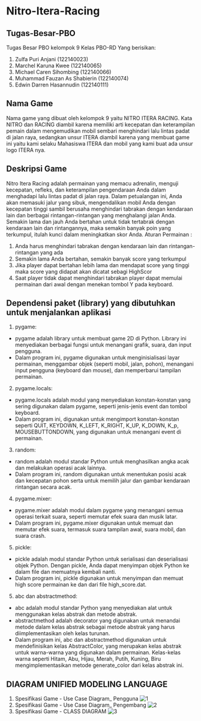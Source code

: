 # Nitro-Itera-Racing

## Tugas-Besar-PBO

Tugas Besar PBO kelompok 9 Kelas PBO-RD Yang berisikan:
1. Zulfa Puri Anjani             (122140023)
2. Marchel Karuna Kwee           (122140065)
3. Michael Caren Sihombing       (122140066) 
4. Muhammad Fauzan As Shabierin  (122140074)
5. Edwin Darren Hasannudin       (122140111)

## Nama Game

Nama game yang dibuat oleh kelompok 9 yaitu NITRO ITERA RACING. Kata NITRO dan RACING diambil karena memiliki arti kecepatan dan keterampilan pemain dalam mengemudikan mobil sembari menghindari lalu lintas padat di jalan raya, sedangkan unsur ITERA diambil karena yang membuat game ini yaitu kami selaku Mahasiswa ITERA dan mobil yang kami buat ada unsur logo ITERA nya. 

## Deskripsi Game

Nitro Itera Racing adalah permainan yang memacu adrenalin, menguji kecepatan, refleks, dan keterampilan pengendaraan Anda dalam menghadapi lalu lintas padat di jalan raya. Dalam petualangan ini, Anda akan memasuki jalur yang sibuk, mengendalikan mobil Anda dengan kecepatan tinggi sambil berusaha menghindari tabrakan dengan kendaraan lain dan berbagai rintangan-rintangan yang menghalangi jalan Anda. Semakin lama dan jauh Anda bertahan untuk tidak tertabrak dengan kendaraan lain dan rintangannya, maka semakin banyak poin yang terkumpul, itulah kunci dalam meningkatkan skor Anda. Aturan Permainan :
1. Anda harus menghindari tabrakan dengan kendaraan lain dan rintangan-rintangan yang ada
2. Semakin lama Anda bertahan, semakin banyak score yang terkumpul
3. Jika player dapat bertahan lebih lama dan mendapat score yang tinggi maka score yang didapat akan dicatat sebagi HighScor
4. Saat player tidak dapat menghindari tabrakan player dapat memulai permainan dari awal dengan menekan tombol Y pada keyboard.

##  Dependensi paket (library) yang dibutuhkan untuk menjalankan aplikasi

1. pygame:
- pygame adalah library untuk membuat game 2D di Python. Library ini menyediakan berbagai fungsi untuk menangani grafik, suara, dan input pengguna.
- Dalam program ini, pygame digunakan untuk menginisialisasi layar permainan, menggambar objek (seperti mobil, jalan, pohon), menangani input pengguna (keyboard dan mouse), dan memperbarui tampilan permainan.
2. pygame.locals:
- pygame.locals adalah modul yang menyediakan konstan-konstan yang sering digunakan dalam pygame, seperti jenis-jenis event dan tombol keyboard.
- Dalam program ini, digunakan untuk mengimport konstan-konstan seperti QUIT, KEYDOWN, K_LEFT, K_RIGHT, K_UP, K_DOWN, K_p, MOUSEBUTTONDOWN, yang digunakan untuk menangani event di permainan.
3. random:
- random adalah modul standar Python untuk menghasilkan angka acak dan melakukan operasi acak lainnya.
- Dalam program ini, random digunakan untuk menentukan posisi acak dan kecepatan pohon serta untuk memilih jalur dan gambar kendaraan rintangan secara acak.
4. pygame.mixer:
- pygame.mixer adalah modul dalam pygame yang menangani semua operasi terkait suara, seperti memutar efek suara dan musik latar.
- Dalam program ini, pygame.mixer digunakan untuk memuat dan memutar efek suara, termasuk suara tampilan awal, suara mobil, dan suara crash.
5. pickle:
- pickle adalah modul standar Python untuk serialisasi dan deserialisasi objek Python. Dengan pickle, Anda dapat menyimpan objek Python ke dalam file dan memuatnya kembali nanti.
- Dalam program ini, pickle digunakan untuk menyimpan dan memuat high score permainan ke dan dari file high_score.dat.
5. abc dan abstractmethod:
- abc adalah modul standar Python yang menyediakan alat untuk menggunakan kelas abstrak dan metode abstrak.
- abstractmethod adalah decorator yang digunakan untuk menandai metode dalam kelas abstrak sebagai metode abstrak yang harus diimplementasikan oleh kelas turunan.
- Dalam program ini, abc dan abstractmethod digunakan untuk mendefinisikan kelas AbstractColor, yang merupakan kelas abstrak untuk warna-warna yang digunakan dalam permainan. Kelas-kelas warna seperti Hitam, Abu, Hijau, Merah, Putih, Kuning, Biru mengimplementasikan metode generate_color dari kelas abstrak ini.

## DIAGRAM UNIFIED MODELING LANGUAGE

1. Spesifikasi Game - Use Case Diagram_ Pengguna
![1](https://github.com/chaelren/Nitro-Itera-Racing/assets/115081820/73c082ab-35e1-4b9f-92c8-b638328a77ec)
2. Spesifikasi Game - Use Case Diagram_ Pengembang
![2](https://github.com/chaelren/Nitro-Itera-Racing/assets/115081820/8cf7c1df-4ada-4b0d-88dd-a5b43bcaeab7)
3. Spesifikasi Game - CLASS DIAGRAM
![3](https://github.com/chaelren/Nitro-Itera-Racing/assets/115081820/6b8e9dda-984f-4846-bb85-04c952e10ceb)




